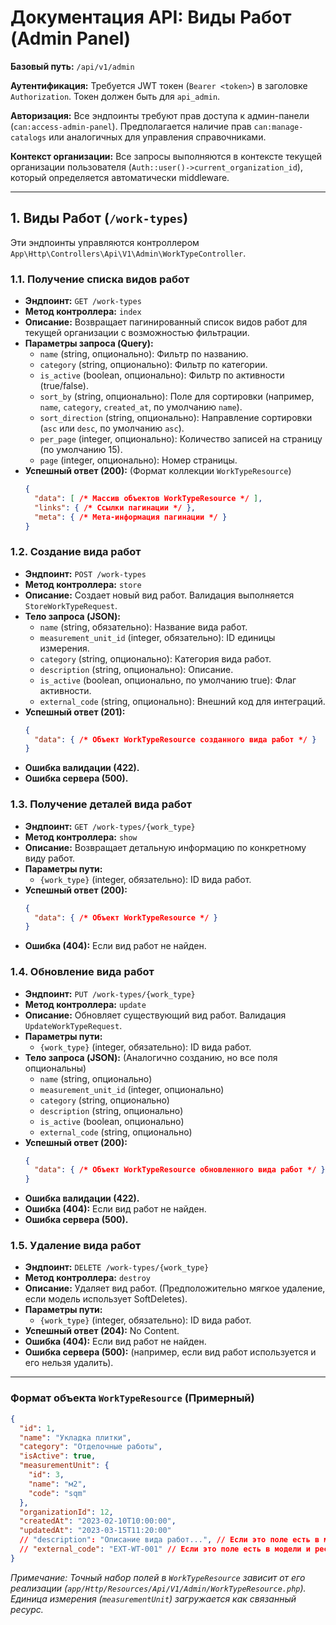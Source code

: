 # Документация API: Виды Работ (Admin Panel)

**Базовый путь:** `/api/v1/admin`

**Аутентификация:** Требуется JWT токен (`Bearer <token>`) в заголовке `Authorization`. Токен должен быть для `api_admin`.

**Авторизация:** Все эндпоинты требуют прав доступа к админ-панели (`can:access-admin-panel`). Предполагается наличие прав `can:manage-catalogs` или аналогичных для управления справочниками.

**Контекст организации:** Все запросы выполняются в контексте текущей организации пользователя (`Auth::user()->current_organization_id`), который определяется автоматически middleware.

---

## 1. Виды Работ (`/work-types`)

Эти эндпоинты управляются контроллером `App\Http\Controllers\Api\V1\Admin\WorkTypeController`.

### 1.1. Получение списка видов работ

*   **Эндпоинт:** `GET /work-types`
*   **Метод контроллера:** `index`
*   **Описание:** Возвращает пагинированный список видов работ для текущей организации с возможностью фильтрации.
*   **Параметры запроса (Query):**
    *   `name` (string, опционально): Фильтр по названию.
    *   `category` (string, опционально): Фильтр по категории.
    *   `is_active` (boolean, опционально): Фильтр по активности (true/false).
    *   `sort_by` (string, опционально): Поле для сортировки (например, `name`, `category`, `created_at`, по умолчанию `name`).
    *   `sort_direction` (string, опционально): Направление сортировки (`asc` или `desc`, по умолчанию `asc`).
    *   `per_page` (integer, опционально): Количество записей на страницу (по умолчанию 15).
    *   `page` (integer, опционально): Номер страницы.
*   **Успешный ответ (200):** (Формат коллекции `WorkTypeResource`)
    ```json
    {
      "data": [ /* Массив объектов WorkTypeResource */ ],
      "links": { /* Ссылки пагинации */ }, 
      "meta": { /* Мета-информация пагинации */ }  
    }
    ```

### 1.2. Создание вида работ

*   **Эндпоинт:** `POST /work-types`
*   **Метод контроллера:** `store`
*   **Описание:** Создает новый вид работ. Валидация выполняется `StoreWorkTypeRequest`.
*   **Тело запроса (JSON):**
    *   `name` (string, обязательно): Название вида работ.
    *   `measurement_unit_id` (integer, обязательно): ID единицы измерения.
    *   `category` (string, опционально): Категория вида работ.
    *   `description` (string, опционально): Описание.
    *   `is_active` (boolean, опционально, по умолчанию true): Флаг активности.
    *   `external_code` (string, опционально): Внешний код для интеграций.
*   **Успешный ответ (201):**
    ```json
    {
      "data": { /* Объект WorkTypeResource созданного вида работ */ }
    }
    ```
*   **Ошибка валидации (422).**
*   **Ошибка сервера (500).**

### 1.3. Получение деталей вида работ

*   **Эндпоинт:** `GET /work-types/{work_type}`
*   **Метод контроллера:** `show`
*   **Описание:** Возвращает детальную информацию по конкретному виду работ.
*   **Параметры пути:**
    *   `{work_type}` (integer, обязательно): ID вида работ.
*   **Успешный ответ (200):**
    ```json
    {
      "data": { /* Объект WorkTypeResource */ }
    }
    ```
*   **Ошибка (404):** Если вид работ не найден.

### 1.4. Обновление вида работ

*   **Эндпоинт:** `PUT /work-types/{work_type}`
*   **Метод контроллера:** `update`
*   **Описание:** Обновляет существующий вид работ. Валидация `UpdateWorkTypeRequest`.
*   **Параметры пути:**
    *   `{work_type}` (integer, обязательно): ID вида работ.
*   **Тело запроса (JSON):** (Аналогично созданию, но все поля опциональны)
    *   `name` (string, опционально)
    *   `measurement_unit_id` (integer, опционально)
    *   `category` (string, опционально)
    *   `description` (string, опционально)
    *   `is_active` (boolean, опционально)
    *   `external_code` (string, опционально)
*   **Успешный ответ (200):**
    ```json
    {
      "data": { /* Объект WorkTypeResource обновленного вида работ */ }
    }
    ```
*   **Ошибка валидации (422).**
*   **Ошибка (404):** Если вид работ не найден.
*   **Ошибка сервера (500).**

### 1.5. Удаление вида работ

*   **Эндпоинт:** `DELETE /work-types/{work_type}`
*   **Метод контроллера:** `destroy`
*   **Описание:** Удаляет вид работ. (Предположительно мягкое удаление, если модель использует SoftDeletes).
*   **Параметры пути:**
    *   `{work_type}` (integer, обязательно): ID вида работ.
*   **Успешный ответ (204):** No Content.
*   **Ошибка (404):** Если вид работ не найден.
*   **Ошибка сервера (500):** (например, если вид работ используется и его нельзя удалить).

---

### Формат объекта `WorkTypeResource` (Примерный)

```json
{
  "id": 1,
  "name": "Укладка плитки",
  "category": "Отделочные работы",
  "isActive": true,
  "measurementUnit": {
    "id": 3,
    "name": "м2",
    "code": "sqm"
  },
  "organizationId": 12,
  "createdAt": "2023-02-10T10:00:00",
  "updatedAt": "2023-03-15T11:20:00"
  // "description": "Описание вида работ...", // Если это поле есть в модели и ресурсе
  // "external_code": "EXT-WT-001" // Если это поле есть в модели и ресурсе
}
```

*Примечание: Точный набор полей в `WorkTypeResource` зависит от его реализации (`app/Http/Resources/Api/V1/Admin/WorkTypeResource.php`). Единица измерения (`measurementUnit`) загружается как связанный ресурс.* 